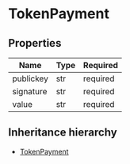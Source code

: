 

# TokenPayment

## Properties

Name | Type | Required
-------- | -------- | --------
publickey | str | required
signature | str | required
value | str | required




## Inheritance hierarchy


* [TokenPayment](TokenPayment.md)
